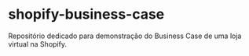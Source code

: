 # shopify-business-case
Repositório dedicado para demonstração do Business Case de uma loja virtual na Shopify.
